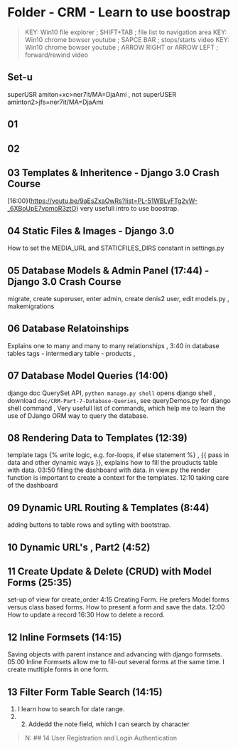 # Folder - CRM - Learn to use boostrap

>KEY: Win10 file explorer ; SHIFT+TAB ; file list to navigation area
>KEY: Win10 chrome bowser youtube ; SAPCE BAR ; stops/starts video
>KEY: Win10 chrome bowser youtube ; ARROW RIGHT or ARROW LEFT ; forward/rewind video

## Set-u

superUSR amiton+xc>ner7it/MA=DjaAmi , not superUSER aminton2>jfs=ner7it/MA=DjaAmi 

## 01

## 02

## 03 Templates & Inheritence - Django 3.0 Crash Course

[16:00}(https://youtu.be/9aEsZxaOwRs?list=PL-51WBLyFTg2vW-_6XBoUpE7vpmoR3ztO) very usefull intro to use boostrap.

## 04 Static Files & Images - Django 3.0

How to set the MEDIA_URL and STATICFILES_DIRS constant in settings.py

## 05 Database Models & Admin Panel (17:44) - Django 3.0 Crash Course 

migrate, create superuser, enter admin, create denis2 user, edit models.py , makemigrations  

## 06 Database Relatoinships

Explains one to many and many to many relationships ,  3:40 in database tables tags - intermediary table - products ,

## 07 Database Model Queries (14:00)

django doc QuerySet API, `python manage.py shell` opens django shell ,  download `doc/CRM-Part-7-Database-Queries`, see queryDemos.py for django shell command , Very usefull list of commands, which help me to learn the use of DJango ORM way to query the database.

## 08 Rendering Data to Templates (12:39)

template tags   {% write logic, e.g. for-loops, if else statement  %} , {{ pass in data and other dynamic ways }}, explains how to fill the prouducts  table with data. 03:50 filling the dashboard with data. in view.py the render function is important to create a context for the templates.  12:10  taking care of the dashboard

## 09 Dynamic URL Routing & Templates (8:44)

adding buttons to table rows and sytling with bootstrap.

## 10 Dynamic URL's , Part2 (4:52)

## 11 Create Update & Delete (CRUD) with Model Forms (25:35)

set-up of view for create_order 4:15 Creating Form. He prefers Model forms versus class based forms. How to present a form and save the data.    12:00 How to update a record 16:30 How to delete a record.

## 12 Inline Formsets (14:15)

Saving objects with parent instance and advancing with django formsets.  05:00 Inline Formsets allow me to fill-out several forms at the same time. I create mutltiple forms in one form.

## 13 Filter Form Table Search (14:15)

1. I learn how to search for date range. 
2. 2. Addedd the note field, which I can search by character

>N: ## 14 User Registration and Login Authentication